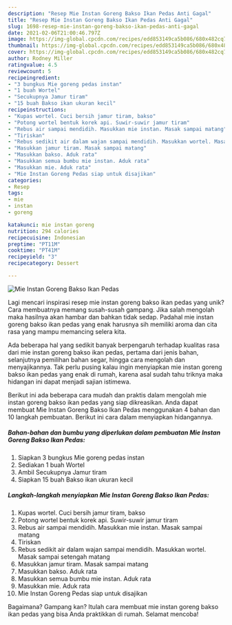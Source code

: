 ```yaml
---
description: "Resep Mie Instan Goreng Bakso Ikan Pedas Anti Gagal"
title: "Resep Mie Instan Goreng Bakso Ikan Pedas Anti Gagal"
slug: 1698-resep-mie-instan-goreng-bakso-ikan-pedas-anti-gagal
date: 2021-02-06T21:00:46.797Z
image: https://img-global.cpcdn.com/recipes/edd853149ca5b086/680x482cq70/mie-instan-goreng-bakso-ikan-pedas-foto-resep-utama.jpg
thumbnail: https://img-global.cpcdn.com/recipes/edd853149ca5b086/680x482cq70/mie-instan-goreng-bakso-ikan-pedas-foto-resep-utama.jpg
cover: https://img-global.cpcdn.com/recipes/edd853149ca5b086/680x482cq70/mie-instan-goreng-bakso-ikan-pedas-foto-resep-utama.jpg
author: Rodney Miller
ratingvalue: 4.5
reviewcount: 5
recipeingredient:
- "3 bungkus Mie goreng pedas instan"
- "1 buah Wortel"
- "Secukupnya Jamur tiram"
- "15 buah Bakso ikan ukuran kecil"
recipeinstructions:
- "Kupas wortel. Cuci bersih jamur tiram, bakso"
- "Potong wortel bentuk korek api. Suwir-suwir jamur tiram"
- "Rebus air sampai mendidih. Masukkan mie instan. Masak sampai matang"
- "Tiriskan"
- "Rebus sedikit air dalam wajan sampai mendidih. Masukkan wortel. Masak sampai setengah matang"
- "Masukkan jamur tiram. Masak sampai matang"
- "Masukkan bakso. Aduk rata"
- "Masukkan semua bumbu mie instan. Aduk rata"
- "Masukkan mie. Aduk rata"
- "Mie Instan Goreng Pedas siap untuk disajikan"
categories:
- Resep
tags:
- mie
- instan
- goreng

katakunci: mie instan goreng 
nutrition: 294 calories
recipecuisine: Indonesian
preptime: "PT11M"
cooktime: "PT41M"
recipeyield: "3"
recipecategory: Dessert

---
```



![Mie Instan Goreng Bakso Ikan Pedas](https://img-global.cpcdn.com/recipes/edd853149ca5b086/680x482cq70/mie-instan-goreng-bakso-ikan-pedas-foto-resep-utama.jpg)

Lagi mencari inspirasi resep mie instan goreng bakso ikan pedas yang unik? Cara membuatnya memang susah-susah gampang. Jika salah mengolah maka hasilnya akan hambar dan bahkan tidak sedap. Padahal mie instan goreng bakso ikan pedas yang enak harusnya sih memiliki aroma dan cita rasa yang mampu memancing selera kita.

Ada beberapa hal yang sedikit banyak berpengaruh terhadap kualitas rasa dari mie instan goreng bakso ikan pedas, pertama dari jenis bahan, selanjutnya pemilihan bahan segar, hingga cara mengolah dan menyajikannya. Tak perlu pusing kalau ingin menyiapkan mie instan goreng bakso ikan pedas yang enak di rumah, karena asal sudah tahu triknya maka hidangan ini dapat menjadi sajian istimewa.




Berikut ini ada beberapa cara mudah dan praktis dalam mengolah mie instan goreng bakso ikan pedas yang siap dikreasikan. Anda dapat membuat Mie Instan Goreng Bakso Ikan Pedas menggunakan 4 bahan dan 10 langkah pembuatan. Berikut ini cara dalam menyiapkan hidangannya.

<!--inarticleads1-->

##### Bahan-bahan dan bumbu yang diperlukan dalam pembuatan Mie Instan Goreng Bakso Ikan Pedas:

1. Siapkan 3 bungkus Mie goreng pedas instan
1. Sediakan 1 buah Wortel
1. Ambil Secukupnya Jamur tiram
1. Siapkan 15 buah Bakso ikan ukuran kecil




<!--inarticleads2-->

##### Langkah-langkah menyiapkan Mie Instan Goreng Bakso Ikan Pedas:

1. Kupas wortel. Cuci bersih jamur tiram, bakso
1. Potong wortel bentuk korek api. Suwir-suwir jamur tiram
1. Rebus air sampai mendidih. Masukkan mie instan. Masak sampai matang
1. Tiriskan
1. Rebus sedikit air dalam wajan sampai mendidih. Masukkan wortel. Masak sampai setengah matang
1. Masukkan jamur tiram. Masak sampai matang
1. Masukkan bakso. Aduk rata
1. Masukkan semua bumbu mie instan. Aduk rata
1. Masukkan mie. Aduk rata
1. Mie Instan Goreng Pedas siap untuk disajikan




Bagaimana? Gampang kan? Itulah cara membuat mie instan goreng bakso ikan pedas yang bisa Anda praktikkan di rumah. Selamat mencoba!
